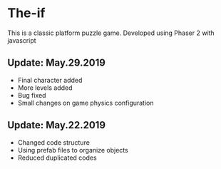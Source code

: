# The-if
This is a classic platform puzzle game. Developed using Phaser 2 with javascript

## Update: May.29.2019
* Final character added
* More levels added
* Bug fixed
* Small changes on game physics configuration


## Update: May.22.2019
* Changed code structure
* Using prefab files to organize objects
* Reduced duplicated codes
